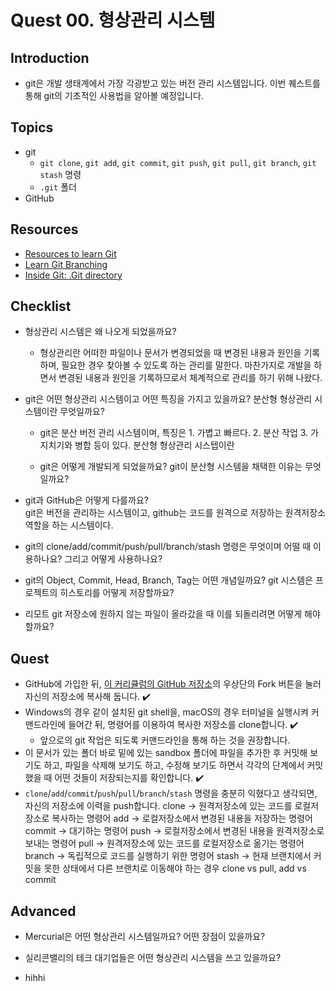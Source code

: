 # Quest 00. 형상관리 시스템

## Introduction

* git은 개발 생태계에서 가장 각광받고 있는 버전 관리 시스템입니다. 이번 퀘스트를 통해 git의 기초적인 사용법을 알아볼 예정입니다.

## Topics

* git
  * `git clone`, `git add`, `git commit`, `git push`, `git pull`, `git branch`, `git stash` 명령
  * `.git` 폴더
* GitHub

## Resources

* [Resources to learn Git](https://try.github.io)
* [Learn Git Branching](https://learngitbranching.js.org/?locale=ko)
* [Inside Git: .Git directory](https://githowto.com/git_internals_git_directory)

## Checklist

* 형상관리 시스템은 왜 나오게 되었을까요?  
  * 형상관리란 어떠한 파일이나 문서가 변경되었을 때 변경된 내용과 원인을 기록하며, 필요한 경우 찾아볼 수 있도록 하는 관리를 말한다.  마찬가지로 개발을 하면서 변경된 내용과 원인을 기록하므로서 체계적으로 관리를 하기 위해 나왔다.

* git은 어떤 형상관리 시스템이고 어떤 특징을 가지고 있을까요? 분산형 형상관리 시스템이란 무엇일까요?
  * git은 분산 버전 관리 시스템이며, 특징은 1. 가볍고 빠르다. 2. 분산 작업 3. 가지치기와 병합 등이 있다.   분산형 형상관리 시스텝이란 

  * git은 어떻게 개발되게 되었을까요? git이 분산형 시스템을 채택한 이유는 무엇일까요?

* git과 GitHub은 어떻게 다를까요?  
git은 버전을 관리하는 시스템이고, github는 코드를 원격으로 저장하는 원격저장소 역할을 하는 시스템이다.

* git의 clone/add/commit/push/pull/branch/stash 명령은 무엇이며 어떨 때 이용하나요? 그리고 어떻게 사용하나요?
* git의 Object, Commit, Head, Branch, Tag는 어떤 개념일까요? git 시스템은 프로젝트의 히스토리를 어떻게 저장할까요?
* 리모트 git 저장소에 원하지 않는 파일이 올라갔을 때 이를 되돌리려면 어떻게 해야 할까요?

## Quest

* GitHub에 가입한 뒤, [이 커리큘럼의 GitHub 저장소](https://github.com/BD-AP2/BDJuniorCurriculum)의 우상단의 Fork 버튼을 눌러 자신의 저장소에 복사해 둡니다. ✔️
* Windows의 경우 같이 설치된 git shell을, macOS의 경우 터미널을 실행시켜 커맨드라인에 들어간 뒤, 명령어를 이용하여 복사한 저장소를 clone합니다.  ✔️
  * 앞으로의 git 작업은 되도록 커맨드라인을 통해 하는 것을 권장합니다.
* 이 문서가 있는 폴더 바로 밑에 있는 sandbox 폴더에 파일을 추가한 후 커밋해 보기도 하고, 파일을 삭제해 보기도 하고, 수정해 보기도 하면서 각각의 단계에서 커밋했을 때 어떤 것들이 저장되는지를 확인합니다. ✔️
* `clone`/`add`/`commit`/`push`/`pull`/`branch`/`stash` 명령을 충분히 익혔다고 생각되면, 자신의 저장소에 이력을 push합니다. 
clone -> 원격저장소에 있는 코드를 로컬저장소로 복사하는 명령어
add -> 로컬저장소에서 변경된 내용을 저장하는 명령어
commit -> 대기하는 명령어
push -> 로컬저장소에서 변경된 내용을 원격저장소로 보내는 명령어
pull -> 원격저장소에 있는 코드를 로컬저장소로 옮기는 명령어
branch -> 독립적으로 코드를 실행하기 위한 명령어
stash -> 현재 브랜치에서 커밋을 못한 상태에서 다른 브랜치로 이동해야 하는 경우
 clone vs pull, add vs commit 

## Advanced

* Mercurial은 어떤 형상관리 시스템일까요? 어떤 장점이 있을까요?
* 실리콘밸리의 테크 대기업들은 어떤 형상관리 시스템을 쓰고 있을까요? 

* hihhi

